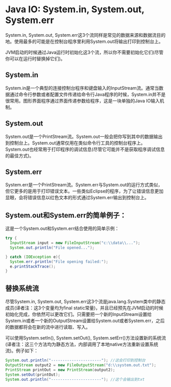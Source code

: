 # Java IO: System.in, System.out, System.err

System.in, System.out, System.err这3个流同样是常见的数据来源和数据流目的地。使用最多的可能是在控制台程序里利用System.out将输出打印到控制台上。

JVM启动的时候通过Java运行时初始化这3个流，所以你不需要初始化它们(尽管你可以在运行时替换掉它们)。

## **System.in**

System.in是一个典型的连接控制台程序和键盘输入的InputStream流。通常当数据通过命令行参数或者配置文件传递给命令行Java程序的时候，System.in并不是很常用。图形界面程序通过界面传递参数给程序，这是一块单独的Java IO输入机制。

## **System.out**

System.out是一个PrintStream流。System.out一般会把你写到其中的数据输出到控制台上。System.out通常仅用在类似命令行工具的控制台程序上。System.out也经常用于打印程序的调试信息(尽管它可能并不是获取程序调试信息的最佳方式)。

## **System.err**

System.err是一个PrintStream流。System.err与System.out的运行方式类似，但它更多的是用于打印错误文本。一些类似Eclipse的程序，为了让错误信息更加显眼，会将错误信息以红色文本的形式通过System.err输出到控制台上。



## **System.out和System.err的简单例子：**

这是一个System.out和System.err结合使用的简单示例：

```java
try {
  InputStream input = new FileInputStream("c:\\data\\...");
  System.out.println("File opened...");

} catch (IOException e){
  System.err.println("File opening failed:");
  e.printStackTrace();
}
```

## **替换系统流**

尽管System.in, System.out, System.err这3个流是java.lang.System类中的静态成员(译者注：这3个变量均为final static常量)，并且已经预先在JVM启动的时候初始化完成，你依然可以更改它们。只需要把一个新的InputStream设置给System.in或者一个新的OutputStream设置给System.out或者System.err，之后的数据都将会在新的流中进行读取、写入。

可以使用System.setIn(), System.setOut(), System.setErr()方法设置新的系统流(译者注：这三个方法均为静态方法，内部调用了本地native方法重新设置系统流)。例子如下：

```java
System.out.println("----------------------"); //这会打印到控制台
OutputStream output2 = new FileOutputStream("d:\\system.out.txt");
PrintStream printOut = new PrintStream(output2);
System.setOut(printOut);
System.out.println("----------------------"); //这个会输出到txt
```

